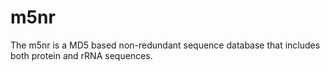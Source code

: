 m5nr
====

The m5nr is a MD5 based non-redundant sequence database that includes both protein and rRNA sequences.
